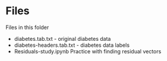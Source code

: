 # Files

Files in this folder

* diabetes.tab.txt - original diabetes data
* diabetes-headers.tab.txt - diabetes data labels
* Residuals-study.ipynb
Practice with finding residual vectors
